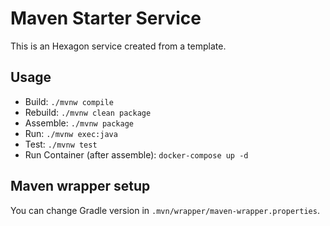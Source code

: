 
# Maven Starter Service

This is an Hexagon service created from a template.

## Usage

* Build: `./mvnw compile`
* Rebuild: `./mvnw clean package`
* Assemble: `./mvnw package`
* Run: `./mvnw exec:java`
* Test: `./mvnw test`
* Run Container (after assemble): `docker-compose up -d`

## Maven wrapper setup

You can change Gradle version in `.mvn/wrapper/maven-wrapper.properties`.
